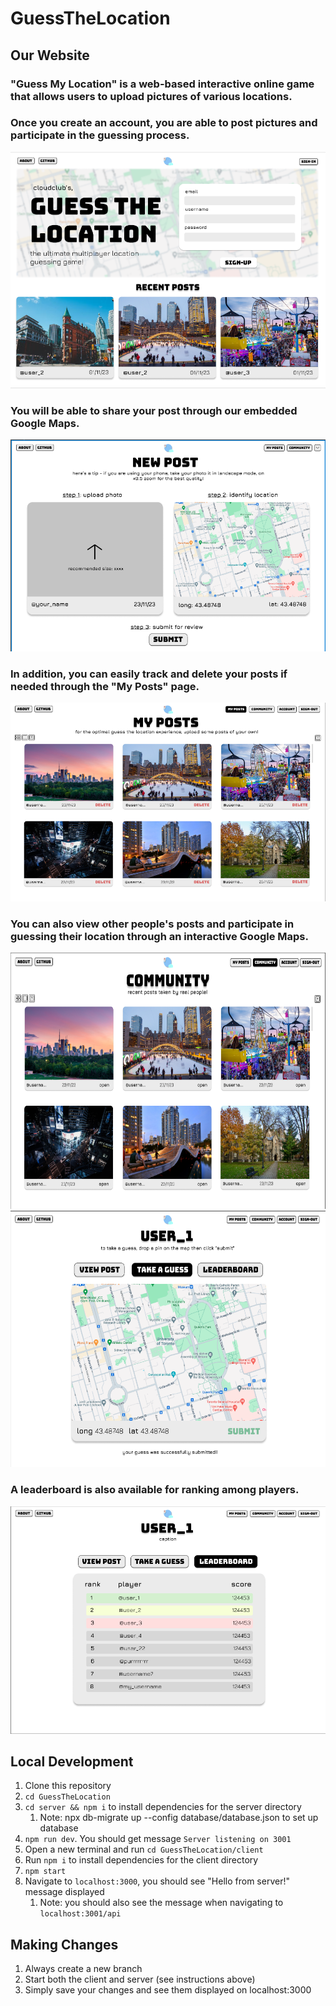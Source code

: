 # GuessTheLocation

## Our Website
### "Guess My Location" is a web-based interactive online game that allows users to upload pictures of various locations.

### Once you create an account, you are able to post pictures and participate in the guessing process. 
![Login Page](images/login.png)

### You will be able to share your post through our embedded Google Maps.
![Share Post](images/google_maps.png)

### In addition, you can easily track and delete your posts if needed through the "My Posts" page.
![My Posts](images/personal_posts.png)

### You can also view other people's posts and participate in guessing their location through an interactive Google Maps.
<img src="images/community.png" width="550" height="410">
<img src="images/guess.png" width="550" height="410">

### A leaderboard is also available for ranking among players.
![Leaderboard](images/leaderboard.png)

## Local Development
1. Clone this repository
2. `cd GuessTheLocation`
3. `cd server && npm i` to install dependencies for the server directory
   1. Note: npx db-migrate up --config database/database.json to set up database
4. `npm run dev`. You should get message `Server listening on 3001`
5. Open a new terminal and run `cd GuessTheLocation/client`
6. Run `npm i` to install dependencies for the client directory
7. `npm start`
8. Navigate to `localhost:3000`, you should see "Hello from server!" message displayed
   1. Note: you should also see the message when navigating to `localhost:3001/api`


## Making Changes
1. Always create a new branch
2. Start both the client and server (see instructions above)
3. Simply save your changes and see them displayed on localhost:3000
